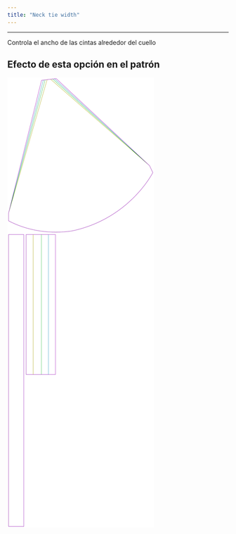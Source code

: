 ```yaml
---
title: "Neck tie width"
---
```


---

Controla el ancho de las cintas alrededor del cuello

## Efecto de esta opción en el patrón

![Esta imagen muestra el efecto de esta opción superponiendo varias variantes que tienen un valor diferente para esta opción](bee_necktiewidth_sample.svg "Efecto de esta opción en el patrón")
